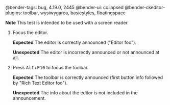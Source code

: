 @bender-tags: bug, 4.19.0, 2445
@bender-ui: collapsed
@bender-ckeditor-plugins: toolbar, wysiwygarea, basicstyles, floatingspace

**Note** This test is intended to be used with a screen reader.

1. Focus the editor.

	**Expected** The editor is correctly announced ("Editor foo").

	**Unexpected** The editor is incorrectly announced or not announced at all.
1. Press <kbd>Alt</kbd>+<kbd>F10</kbd> to focus the toolbar.

	**Expected** The toolbar is correctly announced (first button info followed by "Rich Text Editor foo").

	**Unexpected** The info about the editor is not included in the announcement.
